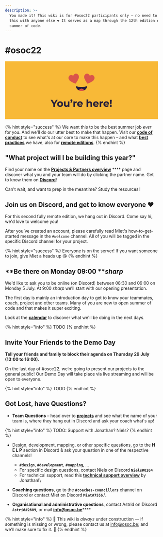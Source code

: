 ```yaml
---
description: >-
  You made it! This wiki is for #osoc22 participants only – no need to share
  this with anyone else ❤ It serves as a map through the 12th edition of open
  summer of code.
---
```


# #osoc22



![You made it, we're so happy you are here!](<.gitbook/assets/Screenshot 2020-06-18 at 14.41.43.png>)

{% hint style="success" %}
We want this to be the best summer job _ever_ for you. And we'll do our utter best to make that happen. Visit our [**code of conduct**](https://help.osoc.be/global/code-of-conduct) to see what's at our core to make this happen – and what [**best practices**](https://help.osoc.be/global/way-of-work) we have, also for [**remote editions**](https://help.osoc.be/global/way-of-work/working-together-in-a-remote-setting).
{% endhint %}

## "What project will I be building this year?"

Find your name on the [**Projects & Partners overview**](projects-partners/projects-partners-overview.md) **** page and discover what you and your team will do by clicking the partner name. Get to know them on [**Discord**](./#join-us-on-discord-and-get-to-know-everyone)!

Can't wait, and want to prep in the meantime? Study the resources!

## Join us on Discord, and get to know everyone ❤

For this second fully remote edition, we hang out in Discord. Come say hi, we'd love to welcome you!

After you’ve created an account, please carefully read Miet's how-to-get-started message in the `#welcome` channel. All of you will be tagged in the specific Discord channel for your project.

{% hint style="success" %}
Everyone is on the server! If you want someone to join, give Miet a heads up 😘
{% endhint %}

## **Be there on Monday 09:00 **_**sharp**_

We'd like to ask you to be online (on Discord) between 08:30 and 09:00 on Monday 5 July. At 9:00 _sharp_ we’ll start with our opening presentation.

The first day is mainly an introduction day to get to know your teammates, coach, project and other teams. Many of you are new to open summer of code and that makes it super exciting.

Look at the [**calendar**](calendar-for-osoc22-belgium/) to discover what we'll be doing in the next days.

{% hint style="info" %}
TODO
{% endhint %}

## **Invite Your Friends to the Demo Day**

**Tell your friends and family to block their agenda on Thursday 29 July (13:00 to 16:00).**

On the last day of #osoc22, we’re going to present our projects to the general public! Our Demo Day will take place via live streaming and will be open to everyone.

{% hint style="info" %}
TODO
{% endhint %}

## Got Lost, have Questions?

* **Team Questions** – head over to [**projects**](projects-partners/projects-partners-overview.md) and see what the name of your team is, where they hang out in Discord and ask your coach what's up!

{% hint style="info" %}
TODO: Support with Jonathan? Niels?
{% endhint %}

* Design, development, mapping, or other specific questions, go to the **H E L P** section in Discord & ask your question in one of the respective channels!
  * **`#design`**, **`#development`**, **`#mapping`**, ...&#x20;
  * For specific design questions, contact Niels on Discord **`Niels#0264`**
  * For technical support, read this [**technical support overview**](https://github.com/osoc21/technical-support) by Jonathan!\

* **Coaching questions**, go to the **`#coaches-councillors`** channel on Discord or contact Miet on Discord **`Miet#7556`**.\

* **Organisational and administrative questions**, contact Astrid on Discord **`Astrid#2809`**, or mail [**info@osoc.be**](mailto:info@osoc.be)****

{% hint style="info" %}
🚧 This wiki is _always_ under construction — if something is missing or wrong, please contact us at info@osoc.be; and we'll make sure to fix it. 🚧
{% endhint %}
